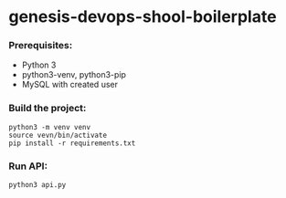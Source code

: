 # genesis-devops-shool-boilerplate

### Prerequisites:
- Python 3
- python3-venv, python3-pip
- MySQL with created user

### Build the project:
```
python3 -m venv venv
source vevn/bin/activate
pip install -r requirements.txt
```

### Run API:

```
python3 api.py
```
